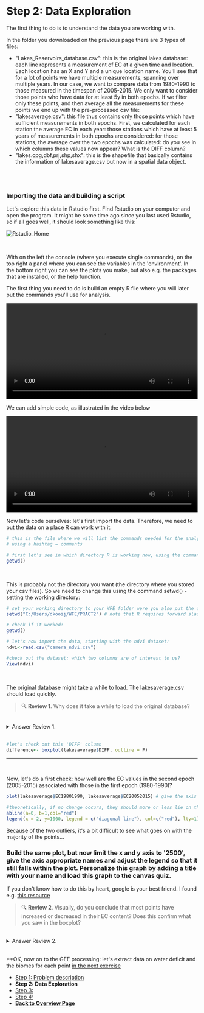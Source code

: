 # Step 2: Data Exploration  

The first thing to do is to understand the data you are working with. 

In the folder you downloaded on the previous page there are 3 types of files: 
- "Lakes_Reservoirs_database.csv": this is the original lakes database: each line represents a measurement of EC at a given time and location. Each location has an X and Y and a unique location name. You'll see that for a lot of points we have multiple measurements, spanning over multiple years. In our case, we want to compare data from 1980-1990 to those measured in the timespan of 2005-2015. We only want to consider those points who have data for at least 5y in both epochs. If we filter only these points, and then average all the measurements for these points we end up with the pre-processed csv file: 
- "lakesaverage.csv": this file thus contains only those points which have sufficient measurements in both epochs. First, we calculated for each station the average EC in each year: those stations which have at least 5 years of measurements in both epochs are considered: for those stations, the average over the two epochs was calculated: do you see in which columns these values now appear? What is the DIFF column? 
- "lakes.cpg,dbf,prj,shp,shx": this is the shapefile that basically contains the information of lakesaverage.csv but now in a spatial data object. 

<br />
<br />

### Importing the data and building a script

Let's explore this data in Rstudio first. Find Rstudio on your computer and open the program. 
It might be some time ago since you last used Rstudio, so if all goes well, it should look something like this: 

![Rstudio_Home](https://user-images.githubusercontent.com/89069805/131488428-fe3591d5-2cd0-4107-8dd1-84b4aafe883b.png)

<br />

With on the left the console (where you execute single commands), on the top right a panel where you can see the variables in the 'environment'. In the bottom right you can see the plots you make, but also e.g. the packages that are installed, or the help function. 

The first thing you need to do is build an empty R file where you will later put the commands you'll use for analysis. 

<video style="width:100%" controls>
  <source src="https://user-images.githubusercontent.com/89069805/131489386-bf1b4aee-c1bc-42d3-a1fa-afc8397c0b7e.mp4" type="video/mp4">
Your browser does not support the video tag.
</video>

<br />

We can add simple code, as illustrated in the video below 

<video style="width:100%" controls>
  <source src="https://user-images.githubusercontent.com/89069805/131489891-e0210044-50ad-4361-9fea-1b8e095dbbc7.mp4" type="video/mp4">
Your browser does not support the video tag.
</video>

<br />

Now let's code ourselves: let's first import the data. Therefore, we need to put the data on a place R can work with it.

```r
# this is the file where we will list the commands needed for the analysis
# using a hashtag = comments 

# first let's see in which directory R is working now, using the command getwd() - which stands for 'get working directory': 
getwd()
```

<br />

This is probably not the directory you want (the directory where you stored your csv files). 
So we need to change this using the command setwd() - setting the working directory:

```r
# set your working directory to your WFE folder were you also put the downloaded data, in my case this is: 
setwd("C:/Users/dkooij/WFE/PRACT2") # note that R requires forward slashes in your path name

# check if it worked: 
getwd()

# let's now import the data, starting with the ndvi dataset: 
ndvi<-read.csv("camera_ndvi.csv")

#check out the dataset: which two columns are of interest to us? 
View(ndvi)
```

<br />

The original database might take a while to load. The lakesaverage.csv should load quickly. 

> 🔍 **Review 1**. Why does it take a while to load the original database? 

<br />
<details>
<summary>Answer Review 1.</summary>
The original database contains all the measurements for every timestep for every lake, quite some data!
</details>
<br />

```r
#let's check out this 'DIFF' column
difference<- boxplot(lakesaverage$DIFF, outline = F)
```

***

<br />

Now, let's do a first check: how well are the EC values in the second epoch (2005-2015) associated with those in the first epoch (1980-1990)?  

```r
plot(lakesaverage$EC19801990, lakesaverage$EC20052015) # give the axis correct names

#theoretically, if no change occurs, they should more or less lie on the 1:1 line (the diagonal): let's plot this: 
abline(a=0, b=1,col="red")
legend(x = 2, y=1000, legend = c("diagonal line"), col=c("red"), lty=1)
```

Because of the two outliers, it's a bit difficult to see what goes on with the majority of the points... 

### Build the same plot, but now limit the x and y axis to '2500', give the axis appropriate names and adjust the legend so that it still falls within the plot. Personalize this graph by adding a title with your name and load this graph to the canvas quiz.

If you don't know how to do this by heart, google is your best friend. I found e.g. [this resource](https://statisticsglobe.com/set-axis-limits-in-r)


> 🔍 **Review 2**. Visually, do you conclude that most points have increased or decreased in their EC content? Does this confirm what you saw in the boxplot? 

<br />
<details>
<summary>Answer Review 2.</summary>

</details>
<br />



**OK, now on to the GEE processing: let's extract data on water deficit and the biomes for each point [in the next exercise](Mapping.html)


<nav>
  <ul>
    <li><a href="intro.html">Step 1: Problem description</a></li>
    <li><strong>Step 2: Data Exploration</strong></li>
    <li><a href="Mapping.html">Step 3: </a></li>
    <li><a href="Analysis.html">Step 4: </a></li>
    <li><a href="../"><b>Back to Overview Page</b></a></li>
  </ul>
</nav>
